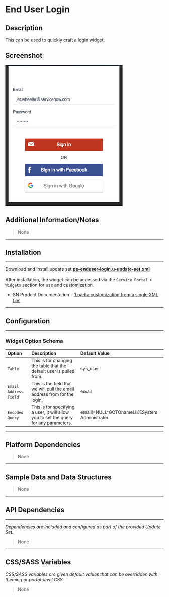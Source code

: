 # End User Login

## Description

This can be used to quickly craft a login widget.

## Screenshot
![](../../images/pe-enduser-login.png)

## Additional Information/Notes
> None
---
## Installation
---
Download and install update set **[pe-enduser-login.u-update-set.xml](https://github.com/platform-experience/serviceportal-widget-library/blob/master/user-login/pe-enduser-login/pe-enduser-login.u-update-set.xml)** <br/><br/>
After installation, the widget can be accessed via the `Service Portal > Widgets` section for use and customization.<br/>
* SN Product Documentation - ['Load a customization from a single XML file'](https://docs.servicenow.com/bundle/kingston-application-development/page/build/system-update-sets/task/t_SaveAnUpdateSetAsAnXMLFile.html)

---
## Configuration
---
### Widget Option Schema

| Option | Description | Default Value |
| :--- | :--- | :--- |
| `Table` | This is for changing the table that the default user is pulled from. | sys_user |
| `Email Address Field` | This is the field that we will pull the email address from for the login. | email |
| `Encoded Query` | This is for specifying a user, it will allow you to set the query for any parameters. | email!=NULL^GOTOnameLIKESystem Administrator |

---
## Platform Dependencies
> None
---
## Sample Data and Data Structures
> None
---
## API Dependencies
---
<i>Dependencies are included and configured as part of the provided Update Set.</i>
> None
---
## CSS/SASS Variables
_CSS/SASS variables are given default values that can be overridden with theming or portal-level CSS._
> None